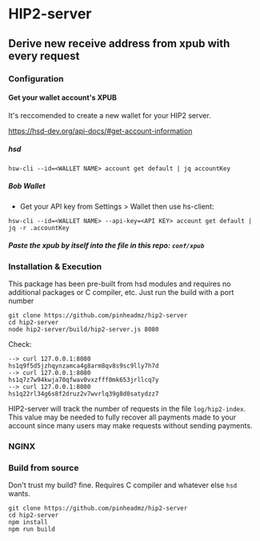 # HIP2-server

## Derive new receive address from xpub with every request

### Configuration

#### Get your wallet account's XPUB

It's reccomended to create a new wallet for your HIP2 server.

https://hsd-dev.org/api-docs/#get-account-information

##### hsd
`hsw-cli --id=<WALLET NAME> account get default | jq accountKey`

##### Bob Wallet
- Get your API key from Settings > Wallet then use hs-client:

`hsw-cli --id=<WALLET NAME> --api-key=<API KEY> account get default | jq -r .accountKey`

##### Paste the xpub by itself into the file in this repo: `conf/xpub`

### Installation & Execution

This package has been pre-built from hsd modules and requires no additional
packages or C compiler, etc. Just run the build with a port number


```
git clone https://github.com/pinheadmz/hip2-server
cd hip2-server
node hip2-server/build/hip2-server.js 8080
```

Check:
```
--> curl 127.0.0.1:8080
hs1q9f5d5jzhqynzamca4g8arm8qv8s9sc9lly7h7d 
--> curl 127.0.0.1:8080
hs1q7z7w94kwja70qfwav0vxzfff0mk653jrllcq7y 
--> curl 127.0.0.1:8080
hs1q22rl34g6s8f2druz2v7wvrlq39g8d0satydzz7
```

HIP2-server will track the number of requests in the file `log/hip2-index`.
This value may be needed to fully recover all payments made to your account
since many users may make requests without sending payments.

### NGINX



### Build from source

Don't trust my build? fine. Requires C compiler and whatever else `hsd` wants.

```
git clone https://github.com/pinheadmz/hip2-server
cd hip2-server
npm install
npm run build
```